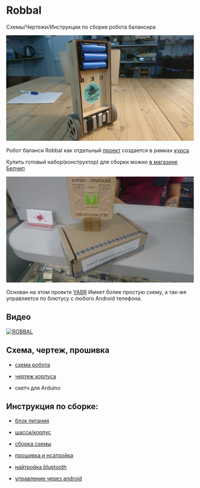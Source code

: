 Robbal
===
Схемы/Чертежи/Инструкции по сборке робота балансира 

![Image](https://raw.githubusercontent.com/minsk-hackerspace/Robbal/master/images/DSC_8497.jpg)

Робот баланси Robbal как отдельный [проект](https://hackerspace.by/projects/33) создается в рамках [курса](https://hackerspace.by/projects/31)

Купить готовый набор(конструктор) для сборки можно [в магазине Белчип](http://belchip.by/product/?selected_product=34442)

![Image](https://raw.githubusercontent.com/minsk-hackerspace/Robbal/master/images/DSC_8930.jpg)

Основан на этом проекте [YABR](http://www.brokking.net/yabr_main.html)
Имеет более простую схему, а так-же управляется по блютусу с любого Android телефона.

Видео
---

[![ROBBAL](https://img.youtube.com/vi/0WFv116GKos/0.jpg)](https://www.youtube.com/watch?v=0WFv116GKos)

Схема, чертеж, прошивка
---

- [схема робота](https://github.com/minsk-hackerspace/Robbal/blob/master/Robbal.png)

- [чертеж корпуса](https://github.com/minsk-hackerspace/Robbal/blob/master/chassis.svg)

- скетч для Arduino


Инструкция по сборке:
---

- [блок питания](https://github.com/minsk-hackerspace/Robbal/blob/master/power.md)

- [шасси/корпус](https://github.com/minsk-hackerspace/Robbal/blob/master/chassis.md)

- [сборка схемы]()

- [прошивка и нсатройка]()

- [найтройка bluetooth](https://github.com/minsk-hackerspace/Robbal/blob/master/bt.md)

- [управление через android]()
